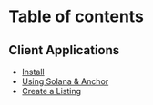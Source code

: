 # Table of contents

## Client Applications

* [Install](README.md)
* [Using Solana & Anchor](client-applications/using-solana-and-anchor.md)
* [Create a Listing](client-applications/create-a-listing.md)
